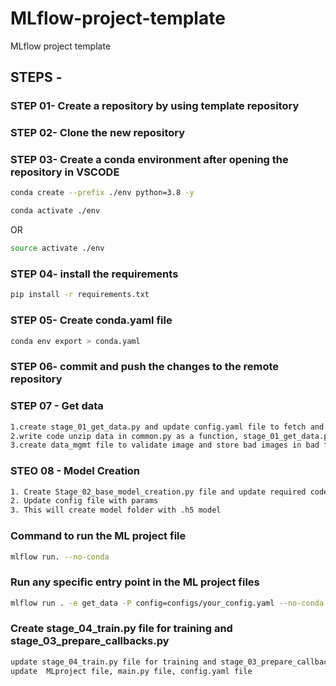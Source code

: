 # MLflow-project-template
MLflow project template

## STEPS -

### STEP 01- Create a repository by using template repository

### STEP 02- Clone the new repository

### STEP 03- Create a conda environment after opening the repository in VSCODE

```bash
conda create --prefix ./env python=3.8 -y
```

```bash
conda activate ./env
```
OR
```bash
source activate ./env
```

### STEP 04- install the requirements
```bash
pip install -r requirements.txt
```

### STEP 05- Create conda.yaml file
```bash
conda env export > conda.yaml
```


### STEP 06- commit and push the changes to the remote repository

### STEP 07 - Get data
```bash
1.create stage_01_get_data.py and update config.yaml file to fetch and create data file
2.write code unzip data in common.py as a function, stage_01_get_data.py file and config.yaml
3.create data_mgmt file to validate image and store bad images in bad folder, update cnfig.yaml file and stage_01_get_data
```

### STEO 08 - Model Creation
```bash
1. Create Stage_02_base_model_creation.py file and update required code
2. Update config file with params
3. This will create model folder with .h5 model
```

### Command to run the ML project file
```bash
mlflow run. --no-conda
```

### Run any specific entry point in the ML project files
```bash
mlflow run . -e get_data -P config=configs/your_config.yaml --no-conda
```

### Create stage_04_train.py file for training and stage_03_prepare_callbacks.py
```bash
update stage_04_train.py file for training and stage_03_prepare_callbacks.py with required code
update  MLproject file, main.py file, config.yaml file
```